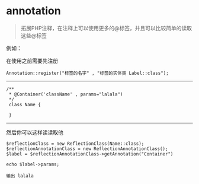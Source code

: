 # annotation

> 拓展PHP注释，在注释上可以使用更多的@标签，并且可以比较简单的读取这些@标签

例如：

在使用之前需要先注册

    Annotation::register("标签的名字" , "标签的实体类 Label::class");
---
    /**
     * @Container('className' , params="lalala")
     */
     class Name {
        
     }
-----
然后你可以这样读读取他

    $reflectionClass = new ReflectionClass(Name::class);
    $reflectionAnnotationClass = new ReflectionAnnotationClass();
    $label = $reflectionAnnotationClass->getAnnotation("Container")
    
    echo $label->params;
    
    输出 lalala